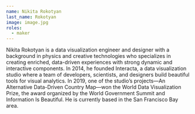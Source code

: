 ```yaml
---
name: Nikita Rokotyan
last_name: Rokotyan
image: image.jpg
roles:
  - maker
---
```

Nikita Rokotyan is a data visualization engineer and designer with a background in physics and creative technologies who specializes in creating enriched, data-driven experiences with strong dynamic and interactive components. In 2014, he founded Interacta, a data visualization studio where a team of developers, scientists, and designers build beautiful tools for visual analytics. In 2019, one of the studio’s projects—An Alternative Data-Driven Country Map—won the World Data Visualization Prize, the award organized by the World Government Summit and Information Is Beautiful. He is currently based in the San Francisco Bay area. 
